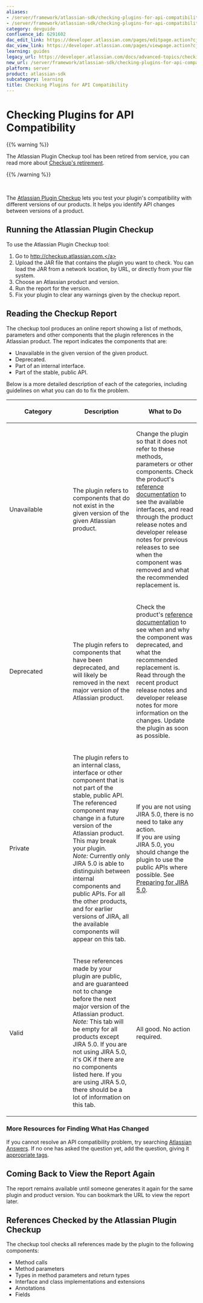 ```yaml
---
aliases:
- /server/framework/atlassian-sdk/checking-plugins-for-api-compatibility-6291602.html
- /server/framework/atlassian-sdk/checking-plugins-for-api-compatibility-6291602.md
category: devguide
confluence_id: 6291602
dac_edit_link: https://developer.atlassian.com/pages/editpage.action?cjm=wozere&pageId=6291602
dac_view_link: https://developer.atlassian.com/pages/viewpage.action?cjm=wozere&pageId=6291602
learning: guides
legacy_url: https://developer.atlassian.com/docs/advanced-topics/checking-plugins-for-api-compatibility
new_url: /server/framework/atlassian-sdk/checking-plugins-for-api-compatibility
platform: server
product: atlassian-sdk
subcategory: learning
title: Checking Plugins for API Compatibility
---
```

# Checking Plugins for API Compatibility

{{% warning %}}

The Atlassian Plugin Checkup tool has been retired from service, you can read more about [Checkup's retirement](https://developer.atlassian.com/blog/2015/02/retiring-checkup/).

{{% /warning %}}

 

The <a href="http://checkup.atlassian.com/" class="external-link">Atlassian Plugin Checkup</a> lets you test your plugin's compatibility with different versions of our products. It helps you identify API changes between versions of a product. 

## Running the Atlassian Plugin Checkup

To use the Atlassian Plugin Checkup tool:

1.  Go to <a href="http://checkup.atlassian.com" class="external-link">http://checkup.atlassian.com.</a>
2.  Upload the JAR file that contains the plugin you want to check. You can load the JAR from a network location, by URL, or directly from your file system.
3.  Choose an Atlassian product and version.
4.  Run the report for the version.
5.  Fix your plugin to clear any warnings given by the checkup report.

## Reading the Checkup Report

The checkup tool produces an online report showing a list of methods, parameters and other components that the plugin references in the Atlassian product. The report indicates the components that are:

-   Unavailable in the given version of the given product.
-   Deprecated.
-   Part of an internal interface.
-   Part of the stable, public API.

Below is a more detailed description of each of the categories, including guidelines on what you can do to fix the problem.

<table>
<colgroup>
<col style="width: 33%" />
<col style="width: 33%" />
<col style="width: 33%" />
</colgroup>
<thead>
<tr class="header">
<th><p>Category</p></th>
<th><p>Description</p></th>
<th><p>What to Do</p></th>
</tr>
</thead>
<tbody>
<tr class="odd">
<td><p>Unavailable</p></td>
<td><p>The plugin refers to components that do not exist in the given version of the given Atlassian product.</p></td>
<td><p>Change the plugin so that it does not refer to these methods, parameters or other components. Check the product's <a href="https://developer.atlassian.com/static/">reference documentation</a> to see the available interfaces, and read through the product release notes and developer release notes for previous releases to see when the component was removed and what the recommended replacement is.</p></td>
</tr>
<tr class="even">
<td><p>Deprecated</p></td>
<td><p>The plugin refers to components that have been deprecated, and will likely be removed in the next major version of the Atlassian product.</p></td>
<td><p>Check the product's <a href="https://developer.atlassian.com/static/">reference documentation</a> to see when and why the component was deprecated, and what the recommended replacement is. Read through the recent product release notes and developer release notes for more information on the changes. Update the plugin as soon as possible.</p></td>
</tr>
<tr class="odd">
<td><p>Private</p></td>
<td><p>The plugin refers to an internal class, interface or other component that is not part of the stable, public API. The referenced component may change in a future version of the Atlassian product. This may break your plugin.<br />
<em>Note:</em> Currently only JIRA 5.0 is able to distinguish between internal components and public APIs. For all the other products, and for earlier versions of JIRA, all the available components will appear on this tab.</p></td>
<td><p>If you are not using JIRA 5.0, there is no need to take any action.<br />
If you are using JIRA 5.0, you should change the plugin to use the public APIs where possible. See <a href="https://developer.atlassian.com/display/JIRADEV/Preparing+for+JIRA+5.0">Preparing for JIRA 5.0</a>.</p></td>
</tr>
<tr class="even">
<td><p>Valid</p></td>
<td><p>These references made by your plugin are public, and are guaranteed not to change before the next major version of the Atlassian product.<br />
<em>Note:</em> This tab will be empty for all products except JIRA 5.0. If you are not using JIRA 5.0, it's OK if there are no components listed here. If you are using JIRA 5.0, there should be a lot of information on this tab.</p></td>
<td><p>All good. No action required.</p></td>
</tr>
</tbody>
</table>

### More Resources for Finding What Has Changed

If you cannot resolve an API compatibility problem, try searching <a href="https://answers.atlassian.com" class="external-link">Atlassian Answers</a>. If no one has asked the question yet, add the question, giving it <a href="https://answers.atlassian.com/browse_tags/" class="external-link">appropriate tags</a>.

## Coming Back to View the Report Again

The report remains available until someone generates it again for the same plugin and product version. You can bookmark the URL to view the report later.

## References Checked by the Atlassian Plugin Checkup

The checkup tool checks all references made by the plugin to the following components:

-   Method calls
-   Method parameters
-   Types in method parameters and return types
-   Interface and class implementations and extensions
-   Annotations
-   Fields






























































































